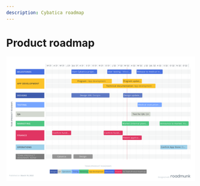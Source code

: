 ```yaml
---
description: Cybatica roadmap
---
```


# Product roadmap

![Cybatica roadmap](<.gitbook/assets/Product Roadmap (1).png>)
